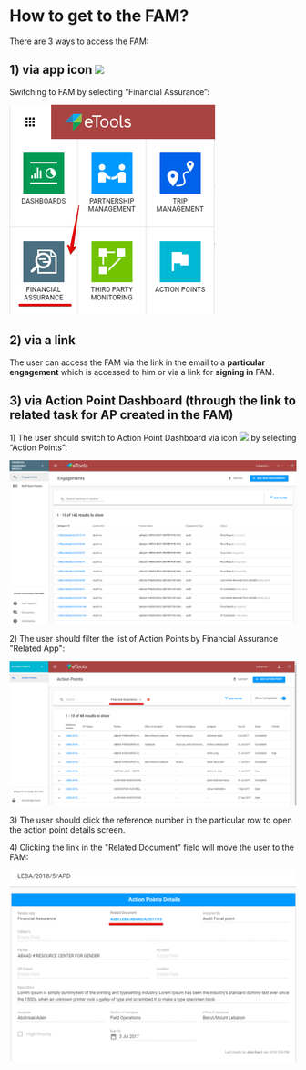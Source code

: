 # How to get to the FAM?

There are 3 ways to access the FAM:

## **1\)** via app icon ![](https://firebasestorage.googleapis.com/v0/b/gitbook-28427.appspot.com/o/assets%2F-LJT531BxmrgZ_gS1UJP%2F-LJYBYkRsoCsOjAkX1Zh%2F-LJYDRFEPbZSWKnklnjK%2F4.png?alt=media&token=d947bbe3-6eb2-42c1-9d4f-23da783e477b)

 Switching to FAM by selecting “Financial Assurance”:

![Switch to Financial Assurance](../.gitbook/assets/10%20%281%29.png)

## 2\) via a link 

The user can access the FAM via the link in the email to a **particular engagement** which is accessed to him or via a link for **signing in** FAM.

## 3\) **via Action Point Dashboard** \(through the link to related task for AP created in the FAM\) 

 1\) The user should switch to Action Point Dashboard via icon ![](https://firebasestorage.googleapis.com/v0/b/gitbook-28427.appspot.com/o/assets%2F-LJT531BxmrgZ_gS1UJP%2F-LLdSZCmP9Xt61EOGZKG%2F-LLdSHF8vcYThhIVz5AI%2F4.png?alt=media&token=a67ecd4e-9ae4-4914-9795-2a0c01ab5438) by selecting “Action Points”:

![Switch to Action Points Dashboard](../.gitbook/assets/2.png)

2\)  The user should filter the list of Action Points by Financial Assurance  "Related App":

![List of Action Points filtered by Financial Assurance related app](../.gitbook/assets/35%20%281%29.png)

3\) The user should click the reference number in the particular row to open the action point details screen.

4\) Clicking the link in the "Related Document" field will move the user to the FAM: 

![Link to the Related Document in FAM](../.gitbook/assets/34.png)



